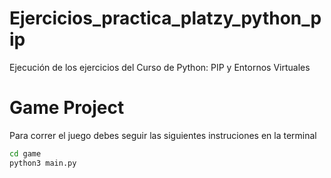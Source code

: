 # Ejercicios_practica_platzy_python_pip
Ejecución de los ejercicios del Curso de Python: PIP y Entornos Virtuales

# Game Project

Para correr el juego debes seguir las siguientes instruciones en la terminal
``` sh
cd game
python3 main.py
```